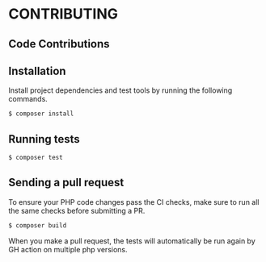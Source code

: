 # CONTRIBUTING

## Code Contributions

## Installation

Install project dependencies and test tools by running the following commands.

```bash
$ composer install
```

## Running tests

```bash
$ composer test
```

## Sending a pull request

To ensure your PHP code changes pass the CI checks, make sure to run all the same checks before submitting a PR.

```bash
$ composer build
```

When you make a pull request, the tests will automatically be run again by GH action on multiple php versions.
